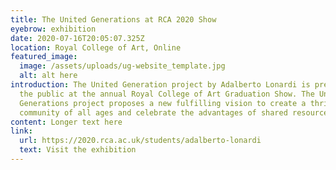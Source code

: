 ```yaml
---
title: The United Generations at RCA 2020 Show
eyebrow: exhibition
date: 2020-07-16T20:05:07.325Z
location: Royal College of Art, Online
featured_image:
  image: /assets/uploads/ug-website_template.jpg
  alt: alt here
introduction: The United Generation project by Adalberto Lonardi is presented to
  the public at the annual Royal College of Art Graduation Show. The United
  Generations project proposes a new fulfilling vision to create a thriving
  community of all ages and celebrate the advantages of shared resources.
content: Longer text here
link:
  url: https://2020.rca.ac.uk/students/adalberto-lonardi
  text: Visit the exhibition
---
```

